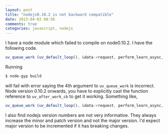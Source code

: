 ```yaml
---
layout: post
title: "nodejs0.10.2 is not backward compatible"
date: 2013-04-02 08:56
comments: true
categories: javascript, nodejs
---
```

I have a node module which failed to compile on node0.10.2. I have the following code.

```javascript
uv_queue_work (uv_default_loop(), &data->request, perform_learn_async, after_learn);
```

Running 

```bash
$ node-gyp build
```

will fail with error saying the 4th argument to `uv_queue_work` is incorrect. Node version 0.10.2 onwards, you have to explicitly cast the function reference to `uv_after_work_cb` to get it working. Something like,


```javascript
uv_queue_work (uv_default_loop(), &data->request, perform_learn_async, (uv_after_work_cb) after_learn);
```

I also find nodejs version numbers are not very informative. They always increase the minor and patch version and not the major version. I'd expect major version to be incremented if it has breaking changes. 

